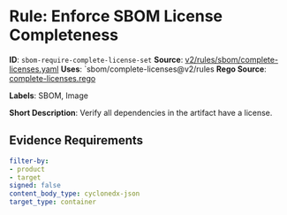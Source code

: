 # Rule: Enforce SBOM License Completeness

**ID**: `sbom-require-complete-license-set`
**Source**: [v2/rules/sbom/complete-licenses.yaml](https://github.com/scribe-public/sample-policies/v2/rules/sbom/complete-licenses.yaml)
**Uses**: `sbom/complete-licenses@v2/rules
**Rego Source**: [complete-licenses.rego](https://github.com/scribe-public/sample-policies/v2/rules/sbom/complete-licenses.rego)

**Labels**: SBOM, Image

**Short Description**: Verify all dependencies in the artifact have a license.

## Evidence Requirements

```yaml
filter-by:
- product
- target
signed: false
content_body_type: cyclonedx-json
target_type: container
```
